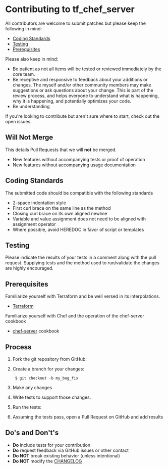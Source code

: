 Contributing to tf_chef_server
==============================

All contributors are welcome to submit patches but please keep the following in mind:

- [Coding Standards](#coding-standards)
- [Testing](#testing)
- [Prerequisites](#prerequisites)

Please also keep in mind:

- Be patient as not all items will be tested or reviewed immediately by the core team.
- Be receptive and responsive to feedback about your additions or changes. The myself and/or other community members may make suggestions or ask questions about your change. This is part of the review process, and helps everyone to understand what is happening, why it is happening, and potentially optimizes your code.
- Be understanding

If you're looking to contribute but aren't sure where to start, check out the open issues.

Will Not Merge
--------------
This details Pull Requests that we will **not** be merged.

- New features without accompanying tests or proof of operation
- New features without accompanying usage documentation

Coding Standards
----------------
The submitted code should be compatible with the following standards

- 2-space indentation style
- First curl brace on the same line as the method
- Closing curl brace on its own aligned newline
- Variable and value assignment does not need to be aligned with assignment operator
- Where possible, avoid HEREDOC in favor of script or templates

Testing
-------
Please indicate the results of your tests in a comment along with the pull request. Supplying tests and the method used to run/validate the changes are highly encouraged.

Prerequisites
-------------
Familiarize yourself with Terraform and be well versed in its interpolations.

- [Terraform](https://www.terraform.io/docs/index.html)

Familiarize yourself with Chef and the operation of the chef-server cookbook

- [chef-server](https://github.com/chef-cookbooks/chef-server) cookbook

Process
-------
1. Fork the git repository from GitHub:

3. Create a branch for your changes:

        $ git checkout -b my_bug_fix

4. Make any changes

5. Write tests to support those changes.

6. Run the tests:

7. Assuming the tests pass, open a Pull Request on GitHub and add results


Do's and Don't's
----------------
- **Do** include tests for your contribution
- **Do** request feedback via GitHub issues or other contact
- **Do NOT** break existing behavior (unless intentional)
- **Do NOT** modify the [CHANGELOG](CHANGELOG)
